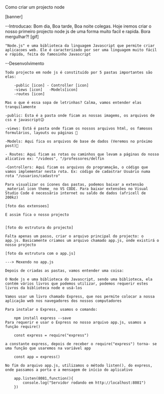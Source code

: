 Como criar um projecto node

[banner]

--Introducao:
    Bom dia, Boa tarde, Boa noite colegas. Hoje iremos criar o nosso primeiro projecto node js de uma forma muito facil e rapida.
    Bora mergulhar?!
    [gif]


    "Node.js" e uma biblioteca da linguagem Javascript que permite criar aplicacoes web. Ele é caracterizado por ser uma linguagem muito fácil e rápida, feita do famosinho Javascript

--Desenvolvimento

    Todo projecto em node js é constituído por 5 pastas importantes são elas:

        -public [icon] - Controller [icon]
        -views [icon]   -Models[icon]
        -routes [icon]

    Mas o que é essa sopa de letrinhas? Calma, vamos entender elas tranquilamente

    -public: Esta é a pasta onde ficam as nossas imagems, os arquivos de css e javascript😉

    -views: Está é pasta onde ficam os nossos arquivos html, os famosos formulários, layouts ou páginas 📝

    -Models: Aqui fica os arquivos de base de dados (Veremos no próximo post)🎲

    - Routes: Aqui ficam as rotas ou caminhos que levam a páginas do nosso alicativo ex: "/videos", "/professores/delfin

    -Controllers: Aqui ficam os arquivos do programação, o código que vamos implementar nesta rota. Ex: código de cadastrar Usuário numa rota "/usuarios/cadastro"

    Para visualizar os ícones das pastas, podemos baixar a extensão _material icon theme_ no VS CODE. Para baixar extensões no Visual Studio Code é necessário internet ou saldo de dados (africell de 200kz)

    [foto das extensoes]

    E assim fica o nosso projecto

    
    [foto do estrutura do projecto]

    Falta apenas um passo, criar o arquivo principal do projecto: o app.js. Basicamente criamos um arquivo chamado app.js, onde existirá o nosso projecto

    [foto da estrutura com o app.js]

    ---> Mexendo no app.js

    Depois de criadas as pastas, vamos entender uma coisa:

    O Node js e uma biblioteca do Javascript, sendo uma biblioteca, ela contém vários livros que podemos utilizar, podemos requerir estes livros da biblioteca node e usá-los 

    Vamos usar um livro chamado Express, que nos permite colocar a nossa aplicação web nos navegadores dos nossos computadores

    Para instalar o Express, usamos o comando:

        npm install express --save
    Para requerir e usar o Express no nosso arquivo app.js, usamos a função require()

        const express = require("express")
        
    a constante express, depois de receber o require("express") torna- se uma função que usaremos na variável app

        const app = express()

    No fim do arquivo app.js, utilizamos o método listen(), do express, onde passamos a porta e a mensagem de início do aplicativo

        app.listen(8081,function(){
            console.log("Servidor rodando em http://localhost:8081")
        })



        





